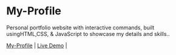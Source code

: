 # My-Profile
Personal portfolio website with interactive commands, built usingHTML,CSS, & JavaScript to showcase my details and skills..

[My-Profile](https://github.com/Pritamsaha-gitHub/My-Profile) | [Live Demo](https://pritam-saha-profile.netlify.app) |

